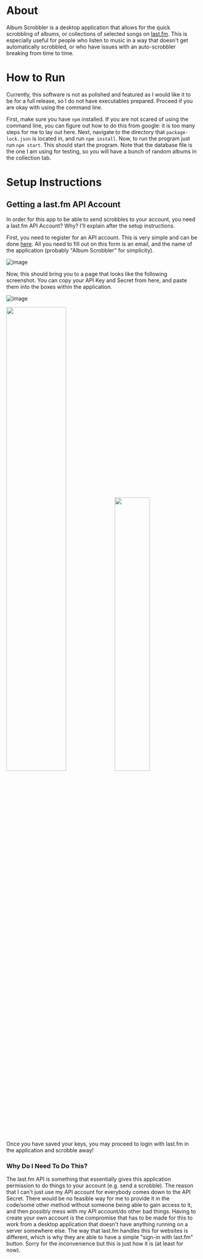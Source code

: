 # About

Album Scrobbler is a desktop application that allows for the
quick scrobbling of albums, or collections of selected songs
on [last.fm](https://www.last.fm/). This is especially useful for people
who listen to music in a way that doesn't get automatically 
scrobbled, or who have issues with an auto-scrobbler breaking
from time to time.

# How to Run

Currently, this software is not as polished and featured as I would
like it to be for a full release, so I do not have executables prepared.
Proceed if you are okay with using the command line.

First, make sure you have `npm` installed. If you are not scared
of using the command line, you can figure out how to do this from
google: it is too many steps for me to lay out here. Next, navigate to
the directory that `package-lock.json` is located in, and run
`npm install`. Now, to run the program just run `npm start`. This
should start the program. Note that the database file is the one
I am using for testing, so you will have a bunch of random albums
in the collection tab.

# Setup Instructions

## Getting a last.fm API Account
In order for this app to be able to send scrobbles to your account,
you need a last.fm API Account? Why? I'll explain after the setup
instructions.

First, you need to register for an API account. This is very simple
and can be done [here](https://www.last.fm/api/account/create). All
you need to fill out on this form is an email, and the name of the
application (probably "Album Scrobbler" for simplicity).

![image](https://github.com/user-attachments/assets/74be4962-2071-4df3-bf4b-a7ab29e2a353)

Now, this should bring you to a page that looks like the following
screenshot. You can copy your API Key and Secret from here, and
paste them into the boxes within the application.

![image](https://github.com/user-attachments/assets/06851787-552f-414c-87a1-c34471525fbd)

<img src="https://github.com/user-attachments/assets/f8e59e25-9576-4502-8e6d-07523e896bde" style="width: 56%;">
<img src="https://github.com/user-attachments/assets/32395ede-ed11-4dd7-b5b9-2bd5de995f8b" style="width: 43%;">

Once you have saved your keys, you may proceed to login with last.fm
in the application and scrobble away!

### Why Do I Need To Do This?
The last.fm API is something that essentially gives this application
permission to do things to your account (e.g. send a scrobble). The
reason that I can't just use my API account for everybody comes down
to the API Secret. There would be no feasible way for me to provide
it in the code/some other method without someone being able to gain
access to it, and then possibly mess with my API account/do other bad
things. Having to create your own account is the compromise that has
to be made for this to work from a desktop application that doesn't
have anything running on a server somewhere else. The way that last.fm
handles this for websites is different, which is why they are able to
have a simple "sign-in with last.fm" button. Sorry for the
inconvenience but this is just how it is (at least for now).
